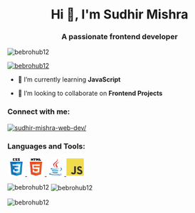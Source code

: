 
<h1 align="center">Hi 👋, I'm Sudhir Mishra</h1>
<h3 align="center">A passionate frontend developer</h3>

<p align="left"> <img src="https://komarev.com/ghpvc/?username=bebrohub12&label=Profile%20views&color=0e75b6&style=flat" alt="bebrohub12" /> </p>

<p align="left"> <a href="https://github.com/ryo-ma/github-profile-trophy"><img src="https://github-profile-trophy.vercel.app/?username=bebrohub12" alt="bebrohub12" /></a> </p>

- 🌱 I’m currently learning **JavaScript**

- 👯 I’m looking to collaborate on **Frontend Projects**

<h3 align="left">Connect with me:</h3>
<p align="left">
<a href="https://linkedin.com/in/sudhir-mishra-web-dev/" target="blank"><img align="center" src="https://raw.githubusercontent.com/rahuldkjain/github-profile-readme-generator/master/src/images/icons/Social/linked-in-alt.svg" alt="sudhir-mishra-web-dev/" height="30" width="40" /></a>
</p>

<h3 align="left">Languages and Tools:</h3>
<p align="left"> <a href="https://www.w3schools.com/css/" target="_blank" rel="noreferrer"> <img src="https://raw.githubusercontent.com/devicons/devicon/master/icons/css3/css3-original-wordmark.svg" alt="css3" width="40" height="40"/> </a> <a href="https://www.w3.org/html/" target="_blank" rel="noreferrer"> <img src="https://raw.githubusercontent.com/devicons/devicon/master/icons/html5/html5-original-wordmark.svg" alt="html5" width="40" height="40"/> </a> <a href="https://www.java.com" target="_blank" rel="noreferrer"> <img src="https://raw.githubusercontent.com/devicons/devicon/master/icons/java/java-original.svg" alt="java" width="40" height="40"/> </a> <a href="https://developer.mozilla.org/en-US/docs/Web/JavaScript" target="_blank" rel="noreferrer"> <img src="https://raw.githubusercontent.com/devicons/devicon/master/icons/javascript/javascript-original.svg" alt="javascript" width="40" height="40"/> </a> </p>

<p><img align="left" src="https://github-readme-stats.vercel.app/api/top-langs?username=bebrohub12&show_icons=true&locale=en&layout=compact" alt="bebrohub12" /></p>

<p>&nbsp;<img align="center" src="https://github-readme-stats.vercel.app/api?username=bebrohub12&show_icons=true&locale=en" alt="bebrohub12" /></p>

<p><img align="center" src="https://github-readme-streak-stats.herokuapp.com/?user=bebrohub12&" alt="bebrohub12" /></p>
